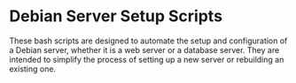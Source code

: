 # Debian Server Setup Scripts

These bash scripts are designed to automate the setup and configuration of a Debian server, whether it is a web server or a database server. They are intended to simplify the process of setting up a new server or rebuilding an existing one.
